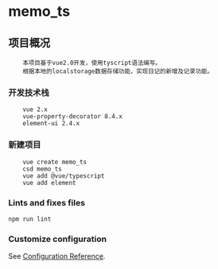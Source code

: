 # memo_ts

## 项目概况
```
    本项目基于vue2.0开发，使用tyscript语法编写。
    根据本地的localstorage数据存储功能，实现日记的新增及记录功能。
```

### 开发技术栈
```
    vue 2.x
    vue-property-decorator 8.4.x
    element-ui 2.4.x
```

### 新建项目
```
    vue create memo_ts
    csd memo_ts
    vue add @vue/typescript
    vue add element
```

### Lints and fixes files
```
npm run lint
```

### Customize configuration
See [Configuration Reference](https://cli.vuejs.org/config/).
